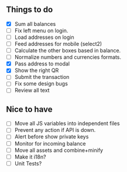 ## Things to do

- [x] Sum all balances
- [ ] Fix left menu on login.
- [ ] Load addresses on login
- [ ] Feed addresses for mobile (select2)
- [ ] Calculate the other boxes based in balance.
- [ ] Normalize numbers and currencies formats.
- [x] Pass address to modal
- [x] Show the right QR
- [ ] Submit the transaction
- [ ] Fix some design bugs
- [ ] Review all text

## Nice to have
- [ ] Move all JS variables into independent files
- [ ] Prevent any action if API is down.
- [ ] Alert before show private keys
- [ ] Monitor for incoming balance
- [ ] Move all assets and combine+minify
- [ ] Make it i18n?
- [ ] Unit Tests?